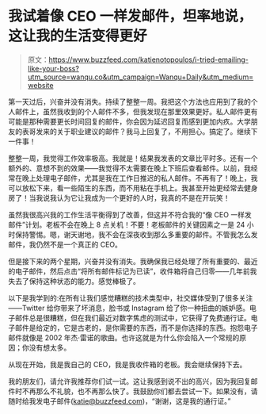 # 我试着像 CEO 一样发邮件，坦率地说，这让我的生活变得更好

> 原文：<https://www.buzzfeed.com/katienotopoulos/i-tried-emailing-like-your-boss?utm_source=wanqu.co&utm_campaign=Wanqu+Daily&utm_medium=website>

第一天过后，兴奋并没有消失。持续了整整一周。我把这个方法也应用到了我的个人邮件上，虽然我收到的个人邮件不多，但我发现在那里效果更好。私人邮件更有可能是那种需要更长时间回复的邮件，你会因为延迟回复而感到更加内疚。大学朋友的表哥发来的关于职业建议的邮件？我马上回复了，不用担心。搞定了。继续下一件事！

整整一周，我觉得工作效率极高。我就是！结果我发表的文章比平时多。还有一个额外的、意想不到的效果——我觉得不太需要在晚上下班后查看邮件。以前，我经常在晚上处理电子邮件，尤其是我在工作日推迟的私人邮件。不再有了！晚上，我可以放松下来，看一些陌生的东西，而不用粘在手机上。我甚至开始更经常去健身房了！当我说我认为它让我成为一个更好的人时，我真的不是在开玩笑！

虽然我很高兴我的工作生活平衡得到了改善，但这并不符合我的“像 CEO 一样发邮件”计划。老板不会在晚上 8 点关机！不要！老板邮件的关键因素之一是 24 小时保持警惕。嗯，谢天谢地，我不会在深夜收到那么多重要的邮件。不管我怎么发邮件，我仍然不是一个真正的 CEO。

但是接下来的两个星期，兴奋并没有消失。我确保我已经处理了所有重要的、最近的电子邮件，然后点击“将所有邮件标记为已读”，收件箱将自己归零——几年前我失去了保持这种状态的能力。感觉棒极了。

以下是我学到的:在所有让我们感觉糟糕的技术类型中，社交媒体受到了很多关注——Twitter 给你带来了坏消息，脸书或 Instagram 给了你一种扭曲的嫉妒感。电子邮件总是很糟糕，但在我们最近对数字焦虑的测试中，它获得了免费通行证。电子邮件是给定的，它是古老的，是你需要的东西，而不是你选择的东西。抱怨电子邮件就像是 2002 年杰·雷诺的歌曲。也许这就是为什么你会陷入一个常规的原因；你没有想太多。

从现在开始，我是我自己的 CEO，我是我收件箱的老板。我会继续保持下去。

我的朋友们，请允许我推荐你们试一试。这让我感到说不出的高兴，因为我回复邮件时不再那么不礼貌，也不再那么快了。我鼓励你们都去尝试一下。如果没有，请随时给我发电子邮件(katie@buzzfeed.com)，“谢谢，这是我的通行证。”